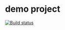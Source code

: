 # demo project

[![Build status](https://ci.appveyor.com/api/projects/status/wnrjce3jx6soem33?svg=true)](https://ci.appveyor.com/project/MaGu/demo)
